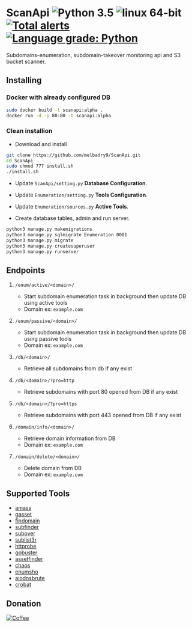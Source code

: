 # ScanApi ![Python 3.5](https://img.shields.io/badge/Python-3.x-blue.svg) ![linux 64-bit](https://img.shields.io/badge/Linux-64bit-blue.svg) [![Total alerts](https://img.shields.io/lgtm/alerts/g/melbadry9/ScanApi.svg?logo=lgtm&logoWidth=18)](https://lgtm.com/projects/g/melbadry9/ScanApi/alerts/) [![Language grade: Python](https://img.shields.io/lgtm/grade/python/g/melbadry9/ScanApi.svg?logo=lgtm&logoWidth=18)](https://lgtm.com/projects/g/melbadry9/ScanApi/context:python)

Subdomains-enumeration, subdomain-takeover monitoring api and S3 bucket scanner.

## Installing

### Docker with already configured DB

```bash
sudo docker build -t scanapi:alpha .
docker run -d -p 80:80 -t scanapi:alpha
```

### Clean installion

- Download and install

 ```bash
git clone https://github.com/melbadry9/ScanApi.git
cd ScanApi
sudo chmod 777 install.sh
./install.sh
```

- Update `ScanApi/setting.py` __Database Configuration__.

- Update `Enumeration/setting.py` __Tools Configuration__.

- Update `Enumeration/sources.py` __Active Tools__.

- Create database tables, admin and run server.

```bash
python3 manage.py makemigrations
python3 manage.py sqlmigrate Enumeration 0001
python3 manage.py migrate
python3 manage.py createsuperuser
python3 manage.py runserver
```

## Endpoints  

1. `/enum/active/<domain>/`
    - Start subdomain enumeration task in background then update DB using active tools
    - Domain ex: `example.com`

2. `/enum/passive/<domain>/`
    - Start subdomain enumeration task in background then update DB using passive tools
    - Domain ex: `example.com`

3. `/db/<domain>/`
    - Retrieve all subdomains from db if any exist

4. `/db/<domain>/?pro=http`
    - Retrieve subdomains with port 80 opened from DB if any exist

5. `/db/<domain>/?pro=https`
    - Retrieve subdomains with port 443 opened from DB if any exist

6. `/domain/info/<domain>/`
    - Retrieve domain information from DB
    - Domain ex: `example.com`

7. `/domain/delete/<domain>/`
    - Delete domain from DB
    - Domain ex: `example.com`

## Supported Tools

- [amass](https://github.com/OWASP/Amass)
- [gasset](https://github.com/melbadry9/gasset)
- [findomain](https://github.com/Edu4rdSHL/findomain)
- [subfinder](https://github.com/projectdiscovery/subfinder)
- [subover](https://github.com/melbadry9/SubOver)
- [sublist3r](https://github.com/melbadry9/Sublist3r)
- [httprobe](https://github.com/tomnomnom/httprobe)
- [gobuster](https://github.com/OJ/gobuster)
- [assetfinder](https://github.com/tomnomnom/assetfinder)
- [chaos](https://github.com/projectdiscovery/chaos-client)
- [enumsho](https://github.com/melbadry9/enumsho)
- [aiodnsbrute](https://github.com/blark/aiodnsbrute)
- [crobat](https://github.com/cgboal/sonarsearch)

## Donation

[![Coffee](https://www.buymeacoffee.com/assets/img/custom_images/black_img.png)](https://buymeacoffee.com/melbadry9)
